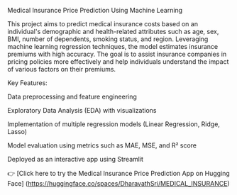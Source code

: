 Medical Insurance Price Prediction Using Machine Learning

This project aims to predict medical insurance costs based on an individual's demographic and health-related attributes such as age, sex, BMI, number of dependents, smoking status, and region. Leveraging machine learning regression techniques, the model estimates insurance premiums with high accuracy. The goal is to assist insurance companies in pricing policies more effectively and help individuals understand the impact of various factors on their premiums.

Key Features:

Data preprocessing and feature engineering

Exploratory Data Analysis (EDA) with visualizations

Implementation of multiple regression models (Linear Regression, Ridge, Lasso)

Model evaluation using metrics such as MAE, MSE, and R² score

Deployed as an interactive app using Streamlit 

👉 [Click here to try the Medical Insurance Price Prediction App on Hugging Face] (https://huggingface.co/spaces/DharavathSri/MEDICAL_INSURANCE)
